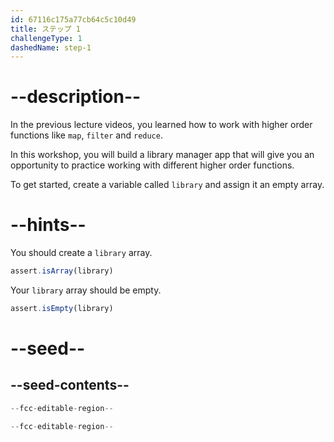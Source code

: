 ```yaml
---
id: 67116c175a77cb64c5c10d49
title: ステップ 1
challengeType: 1
dashedName: step-1
---
```


# --description--

In the previous lecture videos, you learned how to work with higher order functions like `map`, `filter` and `reduce`.

In this workshop, you will build a library manager app that will give you an opportunity to practice working with different higher order functions.

To get started, create a variable called `library` and assign it an empty array.

# --hints--

You should create a `library` array.

```js
assert.isArray(library)
```

Your `library` array should be empty.

```js
assert.isEmpty(library)
```

# --seed--

## --seed-contents--

```js
--fcc-editable-region--

--fcc-editable-region--
```
